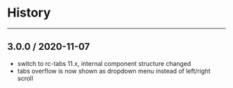 # History
----

## 3.0.0 / 2020-11-07
- switch to rc-tabs 11.x, internal component structure changed
- tabs overflow is now shown as dropdown menu instead of left/right scroll
